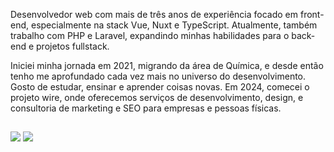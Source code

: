 Desenvolvedor web com mais de três anos de experiência focado em front-end, especialmente na stack Vue, Nuxt e TypeScript. Atualmente, também trabalho com PHP e Laravel, expandindo minhas habilidades para o back-end e projetos fullstack.

Iniciei minha jornada em 2021, migrando da área de Química, e desde então tenho me aprofundado cada vez mais no universo do desenvolvimento. Gosto de estudar, ensinar e aprender coisas novas. Em 2024, comecei o projeto wire, onde oferecemos serviços de desenvolvimento, design, e consultoria de marketing e SEO para empresas e pessoas físicas.

 
 ##
 
 <div>
  <a href = "mailto:pedrodruviaro@gmail.com"><img src="https://img.shields.io/badge/-Gmail-%23333?style=for-the-badge&logo=gmail&logoColor=white" target="_blank"></a>
  <a href="https://www.linkedin.com/in/pedroruviaro/" target="_blank"><img src="https://img.shields.io/badge/-LinkedIn-%230077B5?style=for-the-badge&logo=linkedin&logoColor=white" target="_blank"></a> 
  
 </div>
